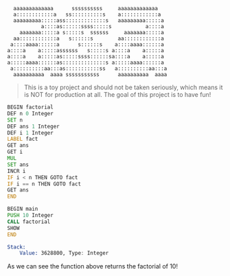 ```
  aaaaaaaaaaaaa      ssssssssss     aaaaaaaaaaaaa   
  a::::::::::::a   ss::::::::::s    a::::::::::::a  
  aaaaaaaaa:::::ass:::::::::::::s   aaaaaaaaa:::::a 
           a::::as::::::ssss:::::s           a::::a 
    aaaaaaa:::::a s:::::s  ssssss     aaaaaaa:::::a 
  aa::::::::::::a   s::::::s        aa::::::::::::a 
 a::::aaaa::::::a      s::::::s    a::::aaaa::::::a 
a::::a    a:::::assssss   s:::::s a::::a    a:::::a 
a::::a    a:::::as:::::ssss::::::sa::::a    a:::::a 
a:::::aaaa::::::as::::::::::::::s a:::::aaaa::::::a 
 a::::::::::aa:::as:::::::::::ss   a::::::::::aa:::a
  aaaaaaaaaa  aaaa sssssssssss      aaaaaaaaaa  aaaa
```
> This is a toy project and should not be taken seriously, which means it is NOT for production at all. The goal of this project is to have fun!

```asm
BEGIN factorial
DEF n 0 Integer
SET n
DEF ans 1 Integer
DEF i 1 Integer
LABEL fact
GET ans
GET i
MUL
SET ans
INCR i
IF i < n THEN GOTO fact
IF i == n THEN GOTO fact
GET ans
END

BEGIN main
PUSH 10 Integer
CALL factorial
SHOW
END
```
```asm
Stack:
    Value: 3628800, Type: Integer
```
As we can see the function above returns the factorial of 10!

